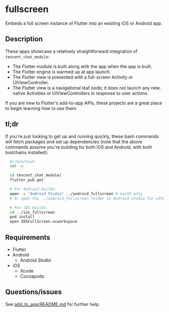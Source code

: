 # fullscreen

Embeds a full screen instance of Flutter into an existing iOS or Android app.

## Description

These apps showcase a relatively straightforward integration of
`tencent_chat_module`:

* The Flutter module is built along with the app when the app is built.
* The Flutter engine is warmed up at app launch.
* The Flutter view is presented with a full-screen Activity or
  UIViewController.
* The Flutter view is a navigational leaf node; it does not launch any new,
  native Activities or UIViewControllers in response to user actions.

If you are new to Flutter's add-to-app APIs, these projects are a great place
to begin learning how to use them.

## tl;dr

If you're just looking to get up and running quickly, these bash commands will
fetch packages and set up dependencies (note that the above commands assume
you're building for both iOS and Android, with both toolchains installed):

```bash
  #!/bin/bash
  set -e

  cd tencent_chat_module/
  flutter pub get

  # For Android builds:
  open -a "Android Studio" ../android_fullscreen # macOS only
  # Or open the ../android_fullscreen folder in Android Studio for other platforms.

  # For iOS builds:
  cd ../ios_fullscreen
  pod install
  open IOSFullScreen.xcworkspace
```

## Requirements

* Flutter
* Android
  * Android Studio
* iOS
  * Xcode
  * Cocoapods

## Questions/issues

See [add_to_app/README.md](../README.md) for further help.
